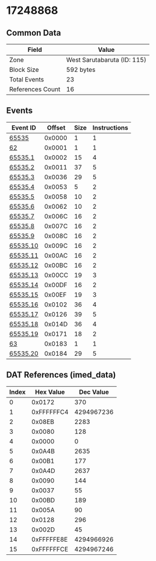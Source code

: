 # 17248868

## Common Data

| Field            | Value                       |
|------------------|-----------------------------|
| Zone             | West Sarutabaruta (ID: 115) |
| Block Size       | 592 bytes                   |
| Total Events     | 23                          |
| References Count | 16                          |

## Events

| Event ID                  | Offset   |   Size |   Instructions |
|---------------------------|----------|--------|----------------|
| [65535](./65535.md)       | 0x0000   |      1 |              1 |
| [62](./62.md)             | 0x0001   |      1 |              1 |
| [65535.1](./65535.1.md)   | 0x0002   |     15 |              4 |
| [65535.2](./65535.2.md)   | 0x0011   |     37 |              5 |
| [65535.3](./65535.3.md)   | 0x0036   |     29 |              5 |
| [65535.4](./65535.4.md)   | 0x0053   |      5 |              2 |
| [65535.5](./65535.5.md)   | 0x0058   |     10 |              2 |
| [65535.6](./65535.6.md)   | 0x0062   |     10 |              2 |
| [65535.7](./65535.7.md)   | 0x006C   |     16 |              2 |
| [65535.8](./65535.8.md)   | 0x007C   |     16 |              2 |
| [65535.9](./65535.9.md)   | 0x008C   |     16 |              2 |
| [65535.10](./65535.10.md) | 0x009C   |     16 |              2 |
| [65535.11](./65535.11.md) | 0x00AC   |     16 |              2 |
| [65535.12](./65535.12.md) | 0x00BC   |     16 |              2 |
| [65535.13](./65535.13.md) | 0x00CC   |     19 |              3 |
| [65535.14](./65535.14.md) | 0x00DF   |     16 |              2 |
| [65535.15](./65535.15.md) | 0x00EF   |     19 |              3 |
| [65535.16](./65535.16.md) | 0x0102   |     36 |              4 |
| [65535.17](./65535.17.md) | 0x0126   |     39 |              5 |
| [65535.18](./65535.18.md) | 0x014D   |     36 |              4 |
| [65535.19](./65535.19.md) | 0x0171   |     18 |              2 |
| [63](./63.md)             | 0x0183   |      1 |              1 |
| [65535.20](./65535.20.md) | 0x0184   |     29 |              5 |

## DAT References (imed_data)

|   Index | Hex Value   |   Dec Value |
|---------|-------------|-------------|
|       0 | 0x0172      |         370 |
|       1 | 0xFFFFFFC4  |  4294967236 |
|       2 | 0x08EB      |        2283 |
|       3 | 0x0080      |         128 |
|       4 | 0x0000      |           0 |
|       5 | 0x0A4B      |        2635 |
|       6 | 0x00B1      |         177 |
|       7 | 0x0A4D      |        2637 |
|       8 | 0x0090      |         144 |
|       9 | 0x0037      |          55 |
|      10 | 0x00BD      |         189 |
|      11 | 0x005A      |          90 |
|      12 | 0x0128      |         296 |
|      13 | 0x002D      |          45 |
|      14 | 0xFFFFFE8E  |  4294966926 |
|      15 | 0xFFFFFFCE  |  4294967246 |

